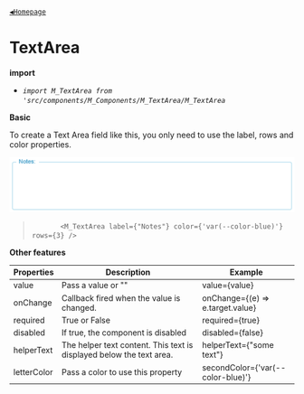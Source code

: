 [`◀️Homepage`](../../../README.md)

# **TextArea** 


**import**
- *`import M_TextArea from 'src/components/M_Components/M_TextArea/M_TextArea`*

**Basic**

To create a Text Area field like this, you only need to use the label, rows and color properties.

![Alt text](../../../public/README/images/TextArea.png)
>            <M_TextArea label={"Notes"} color={'var(--color-blue)'} rows={3} />

**Other features**

| Properties | Description                                                          | Example                          |
| ---------- | -------------------------------------------------------------------- | -------------------------------- |
| value      | Pass a value or ""                                                   | value={value}                    |
| onChange   | Callback fired when the value is changed.                            | onChange={(e) => e.target.value} |
| required   | True or False                                                        | required={true}                  |
| disabled   | If true, the component is disabled                                   | disabled={false}                 |
| helperText | The helper text content. This text is displayed below the text area. | helperText={"some text"}         |
| letterColor| Pass a color to use this property                                    | secondColor={'var(--color-blue)'}|